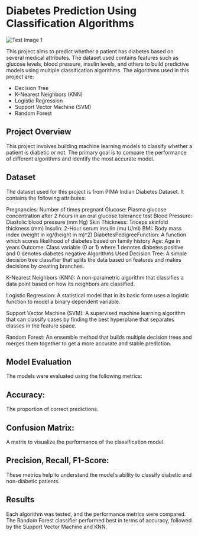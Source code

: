 # Diabetes Prediction Using Classification Algorithms

![Test Image 1](https://res.cloudinary.com/grohealth/image/upload/c_fill,f_auto,fl_lossy,h_650,q_auto,w_1085/v1581695681/DCUK/Content/causes-of-diabetes.png)

This project aims to predict whether a patient has diabetes based on several medical attributes. The dataset used contains features such as glucose levels, blood pressure, insulin levels, and others to build predictive models using multiple classification algorithms. The algorithms used in this project are:

- Decision Tree
- K-Nearest Neighbors (KNN)
- Logistic Regression
- Support Vector Machine (SVM)
- Random Forest

## Project Overview
This project involves building machine learning models to classify whether a patient is diabetic or not. The primary goal is to compare the performance of different algorithms and identify the most accurate model.

## Dataset
The dataset used for this project is from PIMA Indian Diabetes Dataset. It contains the following attributes:

Pregnancies: Number of times pregnant
Glucose: Plasma glucose concentration after 2 hours in an oral glucose tolerance test
Blood Pressure: Diastolic blood pressure (mm Hg)
Skin Thickness: Triceps skinfold thickness (mm)
Insulin: 2-Hour serum insulin (mu U/ml)
BMI: Body mass index (weight in kg/(height in m)^2)
DiabetesPedigreeFunction: A function which scores likelihood of diabetes based on family history
Age: Age in years
Outcome: Class variable (0 or 1) where 1 denotes diabetes positive and 0 denotes diabetes negative
Algorithms Used
Decision Tree: A simple decision tree classifier that splits the data based on features and makes decisions by creating branches.

K-Nearest Neighbors (KNN): A non-parametric algorithm that classifies a data point based on how its neighbors are classified.

Logistic Regression: A statistical model that in its basic form uses a logistic function to model a binary dependent variable.

Support Vector Machine (SVM): A supervised machine learning algorithm that can classify cases by finding the best hyperplane that separates classes in the feature space.

Random Forest: An ensemble method that builds multiple decision trees and merges them together to get a more accurate and stable prediction.

## Model Evaluation
The models were evaluated using the following metrics:

## Accuracy: 
The proportion of correct predictions.
## Confusion Matrix: 
A matrix to visualize the performance of the classification model.
## Precision, Recall, F1-Score: 
These metrics help to understand the model’s ability to classify diabetic and non-diabetic patients.

## Results
Each algorithm was tested, and the performance metrics were compared. The Random Forest classifier performed best in terms of accuracy, followed by the Support Vector Machine and KNN.